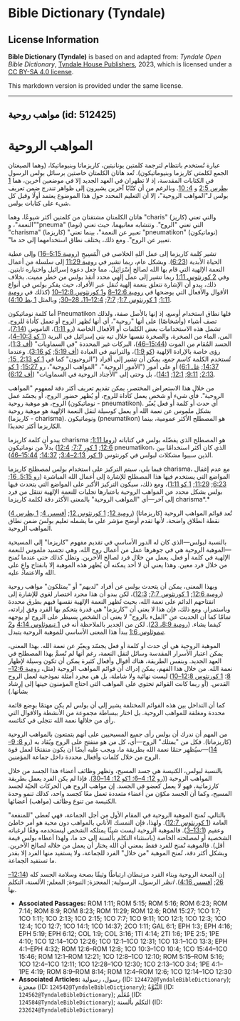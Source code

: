 # Bible Dictionary (Tyndale)

## License Information

**Bible Dictionary (Tyndale)** is based on and adapted from: _Tyndale Open Bible Dictionary_, [Tyndale House Publishers](https://tyndaleopenresources.com/), 2023, which is licensed under a [CC BY-SA 4.0 license](https://creativecommons.org/licenses/by-sa/4.0/legalcode.en).

This markdown version is provided under the same license.



--------------------------------

## مواهب روحية (id: 512425)

المواهب الروحية
===============

عبارة تُستخدم بانتظام لترجمة كلمتين يونانيتين، كاريزماتا وبنيوماتيكا، (وهما الصيغتان الجمع لكلمتي كاريزما وبنيوماتيكون). تُعد هاتان الكلمتان خاصتين برسائل بولس الرسول في الكتابات المقدسة، إذ لا تظهران في العهد الجديد إلا في موضعين آخرين، هما [1 بطرس 2:5](https://ref.ly/1Cor12:7) و [4: 10](https://ref.ly/1Cor12:7). وبالرغم من أن كتّابًا آخرين يشيرون إلى ظواهر تندرج ضمن تعريف بولس لـ"المواهب الروحية"، إلا أن التعليم المحدد حول هذا الموضوع يعتمد أولًا وقبل كل شيء على كتابات بولس.

هاتان الكلمتان مشتقتان من كلمتين أكثر شيوعًا، وهما "charis" (كاريز) والتي تعني "النعمة"، و"pneuma" (نوما) التي تعني "الروح". وتتشابه معانيهما، حيث تعني "charisma" (كاريزما) "تعبير عن النعمة"، بينما تعني "pneumatikon" (نوماتيكون) "تعبير عن الروح". ومع ذلك، يختلف نطاق استخدامهما إلى حد ما.

تشير كلمة كاريزما إلى عمل ٱللهِ الخلاصي في ٱلْمَسِيحِ ([رومية 5:15–16](https://ref.ly/Rom5:15-Rom5:16)) وإلى عطية الحياة الأبدية ([6:23](https://ref.ly/Rom6:23)). وبشكل عام، ربما تشير في [رومية 11:29](https://ref.ly/Rom11:29) إلى سلسلة من أعمال النعمة الإلهية التي قام بها الله لصالح إِسْرَائِيلَ، مما جعل دعوة إسرائيل واختياره ثابتين. وفي [2 كورنثوس 1:11](https://ref.ly/2Cor1:11) ربما تشير إلى عمل إلهي محدد أنقذ بولس من خطر مميت. بخلاف ذلك، يبدو أن الإشارة تتعلق بنعمة إلهية تُنقل عبر الأفراد، حيث يفكر بولس في أنواع الأقوال والأفعال التي يوضحها في [رومية 12:6–8](https://ref.ly/Rom12:6-Rom12:8) و[1 كورنثوس 12:8–10](https://ref.ly/1Cor12:8-1Cor12:10) (كذلك في [رومية 1:11](https://ref.ly/Rom1:11); [1 كورنثوس 1:7](https://ref.ly/1Cor1:7); [7:7](https://ref.ly/1Cor7:7); [12:4–11، 28–30](https://ref.ly/1Cor12:4-1Cor12:11,1Cor12:28-1Cor12:30); وبالمثل [1 بط 4:10](https://ref.ly/1Pet4:10)).

أما كلمة نوماتيكون Pneumatikon فلها نطاق استخدام أوسع، إذ إنها بالأصل صفة، ولذلك تصف أشياء (وأشخاصًا) على أنها "روحية"، أي أنها تُظهر الروح أو تعمل كأداة للروح. تشمل هذه الاستخدامات بعض الكلمات أو الأفعال الخاصة ([رو 1:11](https://ref.ly/Rom1:11))، الناموس ([7:14](https://ref.ly/Rom7:14))، المن، الماء من الصخرة، والصخرة نفسها خلال تيه بني إسرائيل في البرية ([1 كو 10:3–4](https://ref.ly/1Cor10:3-1Cor10:4))، الجسد المُقام من الموت ([15:44–46](https://ref.ly/1Cor15:44-1Cor15:46))، البركات غير المحددة "في السماويات" ([أف 1:3](https://ref.ly/Eph1:3))، رؤى خاصة بالإرادة الإلهية ([كو 1:9](https://ref.ly/Col1:9))، والترانيم في العبادة ([أف 5:19](https://ref.ly/Eph5:19); [كو 3:16](https://ref.ly/Col3:16)). وعندما تُستخدم الكلمة كاسم جمع، يمكن أن تشير إلى أفراد ("الروحيون" كما في [1 كو 2:13, 15](https://ref.ly/1Cor2:13,1Cor2:15); [14:37](https://ref.ly/1Cor14:37); [غل 6:1](https://ref.ly/Gal6:1)) أو على أمور ("الأمور الروحية"، "المواهب الروحية"، [رو 15:27](https://ref.ly/Rom15:27); [1 كو 2:13](https://ref.ly/1Cor2:13); [9:11](https://ref.ly/1Cor9:11); [12:1](https://ref.ly/1Cor12:1); [14:1](https://ref.ly/1Cor14:1))، بل وحتى إلى "الأجناد الروحية في السماويات" ([أف 6:12](https://ref.ly/Eph6:12)).

من خلال هذا الاستعراض المختصر، يمكن تقديم تعريف أكثر دقة لمفهوم "المواهب الروحية". فأي شيء أو شخص يعمل كأداة للروح، أو يُظهر حضور الروح، أو يجسّد عمل الروح، هو موهبة روحية (نوماتيكون \- pneumatikon). أي حدث أو كلمة أو فعل يُعبّر بشكل ملموس عن نعمة الله أو يعمل كوسيلة لنقل النعمة الإلهية هو موهبة روحية (كاريزما \- charisma). ونوماتيكون (pneumatikon) هو المصطلح الأكثر عمومية، بينما الكاريزما أكثر تحديدًا.

يبدو أن كلمة كاريزما charisma هو المصطلح الذي يفضّله بولس في كتاباته ([روما 1:11](https://ref.ly/Rom1:11); [12:6](https://ref.ly/Rom12:6); [1 كور 7:7](https://ref.ly/1Cor7:7); [12:4](https://ref.ly/1Cor12:4)) بدلاً من نوماتيكون pneumatikon، الذي كان أكثر استخدامًا بين الذين سببوا مشكلات لبولس في كورنثوس ([1 كور 2:13–3:4](https://ref.ly/1Cor2:13-1Cor3:4); [14:37](https://ref.ly/1Cor14:37); [15:44–46](https://ref.ly/1Cor15:44-1Cor15:46)). 

فيما يلي، سيتم التركيز على استخدام بولس لمصطلح كاريزما charisma، مع عدم إغفال المواضع التي يستخدم فيها هذا المصطلح للإشارة إلى أعمال الله المباشرة ([رو 5:15, 16](https://ref.ly/Rom5:15,Rom5:16); [6:23](https://ref.ly/Rom6:23); [11:29](https://ref.ly/Rom11:29); [1 كو 1:11](https://ref.ly/1Cor1:11))، ومع ذلك، سيكون التركيز الأكبر على المواضع التي يتحدث فيها بولس بشكل محدد عن المواهب الروحية باعتبارها تجليات للنعمة الإلهية تنتقل من فرد إلى آخر—أي "المواهب الروحية" بالمعنى الأكثر دقة لكلمة كاريزما charisma*.*

تُعد قوائم المواهب الروحية (كاريزماتا) ([رومية 12](https://ref.ly/Rom12:1-Rom12:21); [1 كورنثوس 12](https://ref.ly/1Cor12:1-1Cor12:31); [أفسس 4](https://ref.ly/Eph4:1-Eph4:32); [1 بطرس 4](https://ref.ly/1Pet4:1-1Pet4:19)) نقطة انطلاق واضحة، لأنها تقدم أوضح مؤشر على ما يشمله تعليم بولسَ ضمن نطاق المواهب الروحية. 

بالنسبة لبولس—الذي كان له الدور الأساسي في تقديم مفهوم "كاريزما" إلى المسيحية—الموهبة الروحية هي في جوهرها عمل من أعمال روح الله، وهي تجسيد ملموس للنعمة الإلهية في كلمة أو فعل، يعمل من خلال فرد لصالح الآخرين. وتظل كذلك حتى عندما تُمنح من خلال فرد معين. وهذا يعني أن لا أحد يمكنه أن يُظهر هذه الموهبة إلا بانفتاح واعٍ على الله والاعتماد عليه.

وبهذا المعنى، يمكن أن يتحدث بولس عن أفراد "لديهم" أو "يمتلكون" مواهب روحية ([رومية 12:6](https://ref.ly/Rom12:6); [1 كورنثوس 7:7](https://ref.ly/1Cor7:7); [12:3](https://ref.ly/1Cor12:3))، لكن يبدو أن هذا مجرد اختصار لغوي للإشارة إلى انفتاحهم الدائم على نعمة الله، بحيث تُظهر النعمة الإلهية نفسها فيهم بطرق محددة وباستمرار. ومع ذلك، فإن هذا لا يعني أن "كاريزما" هي قدرة يتحكم بها الفرد وفق إرادته، تمامًا كما أن الحديث عن "الملء بالروح" لا يعني أن الشخص يسيطر على الروح أو يوجهه كيفما يشاء. ([رومية 8:9، 23](https://ref.ly/Rom8:9,Rom8:23)). لكن من الجدير بالملاحظة أنه في [1 تيموثاوس 4:14](https://ref.ly/1Tim4:14) و[2 تيموثاوس 1:6](https://ref.ly/2Tim1:6) يبدأ هذا المعنى الأساسي للموهبة الروحية يتبدل.

الموهبة الروحية هي أي حدث أو كلمة أو فعل يجسّد ويعبّر عن نعمة الله. بهذا المعنى، يمكن اعتبار الأسرار المقدسة وسائل لنقل النعمة، رغم أنها لم تُسمَّ بهذا المصطلح في العهد الجديد. وبنفس الطريقة، هناك أقوال وأفعال كثيرة يمكن أن تكون وسيلة لإظهار نعمة الله. من خلال هذا الفهم، يمكن إدراك أن قوائم المواهب الروحية (مثل، [رومية 12:6–8](https://ref.ly/Rom12:6-Rom12:8)؛ [1 كورنثوس 12:8–10](https://ref.ly/1Cor12:8-1Cor12:10)) ليست نهائية ولا شاملة، بل هي مجرد أمثلة نموذجية لعمل الروح القدس. (أو ربما كانت القوائم تحتوي على المواهب التي احتاج المؤمنون حينها إلى إرشاد بشأنها.)

كما أن التداخل بين هذه القوائم المختلفة يشير إلى أن بولس لم يكن مهتمًا بوضع قائمة محددة ومغلقة للمواهب الروحية. بل اختار ببساطة مجموعة من الأنشطة والأقوال التي رأى من خلالها نعمة الله تتجلى في كنائسه.

من المهم أن ندرك أن بولس رأى جميع المسيحيين على أنهم يتمتعون بالمواهب الروحية (كاريزماتا). فكل من "يمتلك" الروح—أي، كل من هو منفتح على الروح ويُقاد به ([رو 8: 9–14](https://ref.ly/1Cor12:7))—سيُظهِر حتمًا نعمة الله بطريقة ما، ويجب عليه أيضًا أن يكون منفتحًا لعمل قوة الروح من خلال كلمات وأفعال محددة داخل جماعة المؤمنين.

بالنسبة لبولس، الكنيسة هي جسد المسيح، وتظهر وظائف أعضاء هذا الجسد من خلال المواهب الروحية (([رو 12: 4–6؛ 1كو 12: 14–30\)](https://ref.ly/1Cor12:7). فإذا لم يكن الفرد يعمل بطريقة كارزماتية، فهو لا يعمل كعضو في الجسد. إن مواهب الروح هي الحركات الحيّة لجسد المسيح، وكما أن الجسد مكوّن من أعضاء متعددة تعمل معًا كجسد واحد، كذلك تنمو وحدة الكنيسة من تنوع وظائف (مواهب) أعضائها.

بالتالي، تُمنح الموهبة الروحية في المقام الأول من أجل الجماعة، فهي تُعطى "للمنفعة" العامة ([1 كورنثوس 12:7](https://ref.ly/1Cor12:7)). ولهذا، فإن التمسك الأناني بالمواهب دون محبة هو أمر خاطئ وعقيم ([13:1–3](https://ref.ly/1Cor13:1-1Cor13:3)). فالموهبة الروحية ليست شيئًا يمتلكه الشخص ليستخدمه وفقًا لرغباته الشخصية أو لمصلحته الخاصة (باستثناء التكلم بألسنة إلى حد ما، ولهذا أعطاه بولس قيمة أقل). فالموهبة تُمنح للفرد فقط بمعنى أن الله يختار أن يعمل من خلاله لصالح الآخرين. وبشكل أكثر دقة، تُمنح الموهبة "من خلال" الفرد للجماعة، ولا يستفيد منها الفرد إلا بقدر ما تستفيد الجماعة.

إن الصحة الروحية وبناء الفرد مرتبطان ارتباطًا وثيقًا بصحة وسلامة الجسد كله ([12:14–26](https://ref.ly/1Cor12:14-1Cor12:26); [أفسس 4:16](https://ref.ly/Eph4:16)). *انظر* الرسول، الرسولية; المعجزة; النبوءة; المعلم; الألسنة، التكلم بها.

* **Associated Passages:** ROM 1:11; ROM 5:15; ROM 5:16; ROM 6:23; ROM 7:14; ROM 8:9; ROM 8:23; ROM 11:29; ROM 12:6; ROM 15:27; 1CO 1:7; 1CO 1:11; 1CO 2:13; 1CO 2:15; 1CO 7:7; 1CO 9:11; 1CO 12:1; 1CO 12:3; 1CO 12:4; 1CO 12:7; 1CO 14:1; 1CO 14:37; 2CO 1:11; GAL 6:1; EPH 1:3; EPH 4:16; EPH 5:19; EPH 6:12; COL 1:9; COL 3:16; 1TI 4:14; 2TI 1:6; 1PE 2:5; 1PE 4:10; 1CO 12:14–1CO 12:26; 1CO 12:1–1CO 12:31; 1CO 13:1–1CO 13:3; EPH 4:1–EPH 4:32; ROM 12:6–ROM 12:8; 1CO 10:3–1CO 10:4; 1CO 15:44–1CO 15:46; ROM 12:1–ROM 12:21; 1CO 12:8–1CO 12:10; ROM 5:15–ROM 5:16; 1CO 12:4–1CO 12:11; 1CO 12:28–1CO 12:30; 1CO 2:13–1CO 3:4; 1PE 4:1–1PE 4:19; ROM 8:9–ROM 8:14; ROM 12:4–ROM 12:6; 1CO 12:14–1CO 12:30
* **Associated Articles:** رسول، رسولية (ID: `124472@TyndaleBibleDictionary`); معجزة (ID: `124542@TyndaleBibleDictionary`); النُّبُوَّةُ (ID: `124562@TyndaleBibleDictionary`); مُعَلِّم (ID: `124584@TyndaleBibleDictionary`); التكلم بألسنة (ID: `232624@TyndaleBibleDictionary`)

